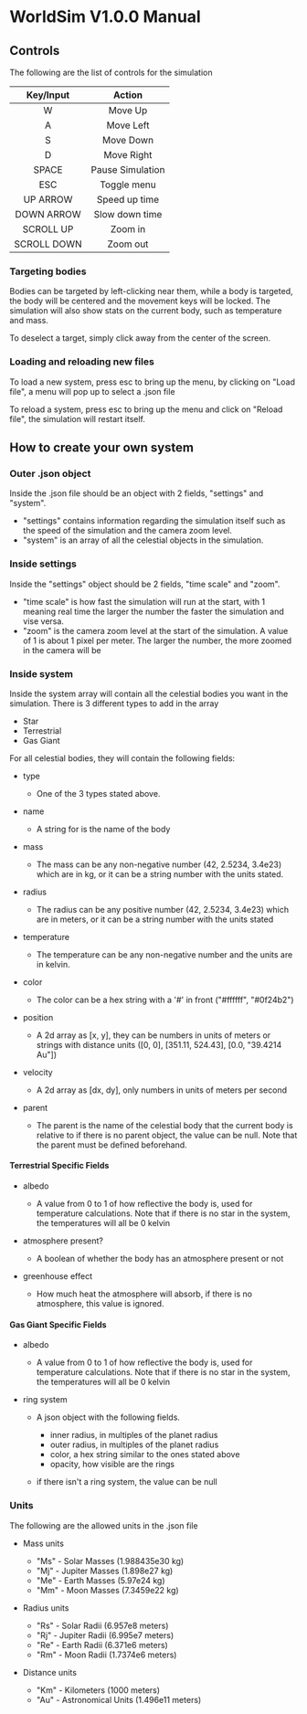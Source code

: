 # WorldSim V1.0.0 Manual

## Controls
The following are the list of controls for the simulation

|  Key/Input  |      Action      |
|:-----------:|:----------------:|
|      W      |     Move Up      |
|      A      |    Move Left     |
|      S      |    Move Down     |
|      D      |    Move Right    |
|    SPACE    | Pause Simulation |
|     ESC     |   Toggle menu    |
|  UP ARROW   |  Speed up time   |
| DOWN ARROW  |  Slow down time  |
|  SCROLL UP  |     Zoom in      |
| SCROLL DOWN |     Zoom out     |

### Targeting bodies

Bodies can be targeted by left-clicking near them, while a body is targeted,
the body will be centered and the movement keys will be locked.
The simulation will also show stats on the current body, 
such as temperature and mass.

To deselect a target, simply click away from the center of the screen.

### Loading and reloading new files

To load a new system, press esc to bring up the menu, by clicking on "Load file", 
a menu will pop up to select a .json file

To reload a system, press esc to bring up the menu and click on "Reload file",
the simulation will restart itself.

## How to create your own system

### Outer .json object

Inside the .json file should be an object with 2 fields, "settings" and "system".
- "settings" contains information regarding the simulation itself such as the speed
of the simulation and the camera zoom level. 
- "system" is an array of all the celestial objects in the simulation.

### Inside settings

Inside the "settings" object should be 2 fields, "time scale" and "zoom".

- "time scale" is how fast the simulation will run at the start, with 1 meaning
real time the larger the number the faster the simulation and vise versa.
- "zoom" is the camera zoom level at the start of the simulation. A value of 1 is
about 1 pixel per meter. The larger the number, the more zoomed in the camera will be

### Inside system

Inside the system array will contain all the celestial bodies you want in the simulation.
There is 3 different types to add in the array

- Star
- Terrestrial
- Gas Giant

For all celestial bodies, they will contain the following fields:

- type

  - One of the 3 types stated above. 
- name

  - A string for is the name of the body
- mass

  - The mass can be any non-negative number (42, 2.5234, 3.4e23) which are in kg,
  or it can be a string number with the units stated.
- radius

  - The radius can be any positive number (42, 2.5234, 3.4e23) which are in meters,
  or it can be a string number with the units stated
- temperature

  - The temperature can be any non-negative number and the units are in kelvin.
- color

    - The color can be a hex string with a '#' in front ("#ffffff", "#0f24b2")
- position

  - A 2d array as [x, y], they can be numbers in units of meters or strings with distance units 
  ([0, 0], [351.11, 524.43], [0.0, "39.4214 Au"]) 
- velocity

    - A 2d array as [dx, dy], only numbers in units of meters per second
- parent

  - The parent is the name of the celestial body that the current body is relative to
  if there is no parent object, the value can be null.
  Note that the parent must be defined beforehand.

#### Terrestrial Specific Fields

- albedo

  - A value from 0 to 1 of how reflective the body is, used for temperature calculations.
  Note that if there is no star in the system, the temperatures will all be 0 kelvin
- atmosphere present?

  - A boolean of whether the body has an atmosphere present or not
- greenhouse effect

  - How much heat the atmosphere will absorb, if there is no atmosphere, this value is ignored.

#### Gas Giant Specific Fields

- albedo

    - A value from 0 to 1 of how reflective the body is, used for temperature calculations.
      Note that if there is no star in the system, the temperatures will all be 0 kelvin
- ring system

  - A json object with the following fields.
  
    - inner radius, in multiples of the planet radius
    - outer radius, in multiples of the planet radius
    - color, a hex string similar to the ones stated above
    - opacity, how visible are the rings
  - if there isn't a ring system, the value can be null
  


### Units

The following are the allowed units in the .json file

- Mass units

  - "Ms" - Solar Masses (1.988435e30 kg)
  - "Mj" - Jupiter Masses (1.898e27 kg)
  - "Me" - Earth Masses (5.97e24 kg)
  - "Mm" - Moon Masses (7.3459e22 kg)
- Radius units

  - "Rs" - Solar Radii (6.957e8 meters)
  - "Rj" - Jupiter Radii (6.995e7 meters)
  - "Re" - Earth Radii (6.371e6 meters)
  - "Rm" - Moon Radii (1.7374e6 meters)
- Distance units

    - "Km" - Kilometers (1000 meters)
    - "Au" - Astronomical Units (1.496e11 meters)


